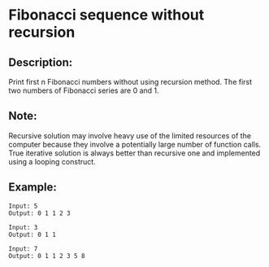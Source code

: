 # Fibonacci sequence without recursion

## Description:

Print first n Fibonacci numbers without using recursion method. The first two numbers of Fibonacci series are 0 and 1.

## Note:

Recursive solution may involve heavy use of the limited resources of the computer because they involve a potentially large number of function calls. True iterative solution is always better than recursive one and implemented using a looping construct.

## Example:

```
Input: 5
Output: 0 1 1 2 3
```
```
Input: 3
Output: 0 1 1
```
```
Input: 7
Output: 0 1 1 2 3 5 8
```
